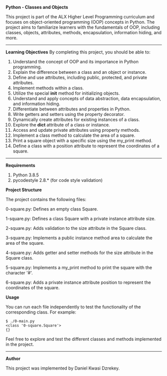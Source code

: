 **Python - Classes and Objects**

This project is part of the ALX Higher Level Programming curriculum and focuses on object-oriented programming (OOP) concepts in Python. 
The project aims to familiarize learners with the fundamentals of OOP, including classes, objects, attributes, methods, encapsulation, information hiding, and more.
***
**Learning Objectives**
By completing this project, you should be able to:

1. Understand the concept of OOP and its importance in Python programming.
2. Explain the difference between a class and an object or instance.
3. Define and use attributes, including public, protected, and private attributes.
4. Implement methods within a class.
5. Utilize the special __init__ method for initializing objects.
6. Understand and apply concepts of data abstraction, data encapsulation, and information hiding.
7. Differentiate between attributes and properties in Python.
8. Write getters and setters using the property decorator.
9. Dynamically create attributes for existing instances of a class.
10. Explore the __dict__ attribute of a class or instance.
11. Access and update private attributes using property methods.
12. Implement a class method to calculate the area of a square.
13. Print a square object with a specific size using the my_print method.
14. Define a class with a position attribute to represent the coordinates of a square.
***
**Requirements**

1. Python 3.8.5
2. pycodestyle 2.8.* (for code style validation)

**Project Structure**

The project contains the following files:

0-square.py: Defines an empty class Square.

1-square.py: Defines a class Square with a private instance attribute size.

2-square.py: Adds validation to the size attribute in the Square class.

3-square.py: Implements a public instance method area to calculate the area of the square.

4-square.py: Adds getter and setter methods for the size attribute in the Square class.

5-square.py: Implements a my_print method to print the square with the character '#'.

6-square.py: Adds a private instance attribute position to represent the coordinates of the square.

**Usage**

You can run each file independently to test the functionality of the corresponding class. For example:


```shell
$ ./0-main.py
<class '0-square.Square'>
{}
```
Feel free to explore and test the different classes and methods implemented in the project.
***
**Author**

This project was implemented by Daniel Kwasi Dzrekey.
